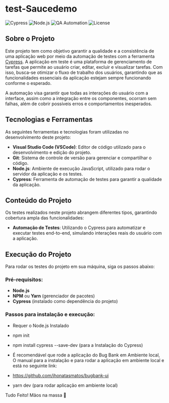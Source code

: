 # test-Saucedemo

![Cypress](https://img.shields.io/badge/Cypress-E2E%20Testing-green?style=flat&logo=cypress) 
![Node.js](https://img.shields.io/badge/Node.js-v14.x%20LTS-green?style=flat&logo=node.js)
![QA Automation](https://img.shields.io/badge/QA%20Automation-Continuous%20Testing-orange?style=flat&logo=testing-library)
![License](https://img.shields.io/badge/License-MIT-brightgreen?style=flat)

## Sobre o Projeto

Este projeto tem como objetivo garantir a qualidade e a consistência de uma aplicação web por meio da automação de testes com a ferramenta [Cypress](https://www.cypress.io/). A aplicação em teste é uma plataforma de gerenciamento de tarefas que permite ao usuário criar, editar, excluir e visualizar tarefas. Com isso, busca-se otimizar o fluxo de trabalho dos usuários, garantindo que as funcionalidades essenciais da aplicação estejam sempre funcionando conforme o esperado.

A automação visa garantir que todas as interações do usuário com a interface, assim como a integração entre os componentes, ocorram sem falhas, além de cobrir possíveis erros e comportamentos inesperados.

## Tecnologias e Ferramentas

As seguintes ferramentas e tecnologias foram utilizadas no desenvolvimento deste projeto:

- **Visual Studio Code (VSCode)**: Editor de código utilizado para o desenvolvimento e edição do projeto. 
- **Git**: Sistema de controle de versão para gerenciar e compartilhar o código.
- **Node.js**: Ambiente de execução JavaScript, utilizado para rodar o servidor da aplicação e os testes.
- **Cypress**: Ferramenta de automação de testes para garantir a qualidade da aplicação.


## Conteúdo do Projeto

Os testes realizados neste projeto abrangem diferentes tipos, garantindo cobertura ampla das funcionalidades:

- **Automação de Testes**: Utilizando o Cypress para automatizar e executar testes end-to-end, simulando interações reais do usuário com a aplicação.

## Execução do Projeto

Para rodar os testes do projeto em sua máquina, siga os passos abaixo:

### Pré-requisitos:

- **Node.js** 
- **NPM** ou **Yarn** (gerenciador de pacotes)
- **Cypress** (instalado como dependência do projeto)

### Passos para instalação e execução:

- Requer o Node.js Instalado

- npm init

- npm install cypress --save-dev (para a Instalação do Cypress)

- É recomendável que rode a aplicação do Bug Bank em Ambiente local, O manual para a instalação e para rodar a aplicação em ambiente local e está no seguinte link:
- https://github.com/jhonatasmatos/bugbank-ui

- yarn dev (para rodar aplicação em ambiente local)


Tudo Feito! Mãos na massa 🙌
